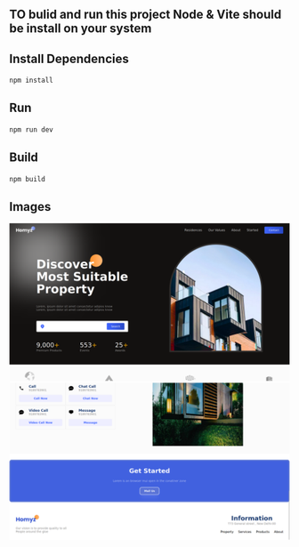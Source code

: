 ## TO bulid and run this project Node & Vite should be install on your system

## Install Dependencies
```bash
npm install 
```

## Run

```bash
npm run dev
```
## Build

```bash
npm build 
```  

## Images
![](public/1.png)
![](public/2.png)

